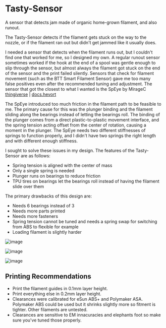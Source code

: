 # Tasty-Sensor
A sensor that detects jam made of organic home-grown filament, and also runout.

The Tasty-Sensor detects if the filament gets stuck on the way to the nozzle, or if the filament ran out but didn't get jammed like it usually does.

I needed a sensor that detects when the filament runs out, but I couldn't find one that worked for me, so I designed my own. A regular runout sensor sometimes worked if the hook at the end of a spool was gentle enough to slip through the sensor, but almost always the filament got stuck on the end of the sensor and the print failed silently. Sensors that check for filament movement (such as the BTT Smart Filament Sensor) gave me too many false positives even after the recommended tuning and adjustment. The sensor that got the closest to what I wanted is the SpEye by MirageC [thingiverse](https://www.thingiverse.com/thing:4299458) | [docs.hevort](http://docs.hevort.com/#/pages/Mods/spy-eye.md)

The SpEye introduced too much friction in the filament path to be feasible to me. The primary cause for this was the plunger binding and the filament sliding along the bearings instead of letting the bearings roll. The binding of the plunger comes from a direct plastic-to-plastic movement interface, and the spring tension acting offset from the center of rotation, causing a moment in the plunger. The SpEye needs two different stiffnesses of springs to function properly, and I didn't have two springs the right length and with different enough stiffness.

I sought to solve these issues in my design. The features of the Tasty-Sensor are as follows:

* Spring tension is aligned with the center of mass
* Only a single spring is needed 
* Plunger runs on bearings to reduce friction
* TPU tires on bearings let the bearings roll instead of having the filament slide over them

The primary drawbacks of this design are:

* Needs 6 bearings instead of 3
* Needs more parts printed
* Needs more fasteners
* Spring tension cannot be tuned and needs a spring swap for switching from ABS to flexible for example
* Loading filament is slightly harder


![image](https://user-images.githubusercontent.com/25805271/221357951-ac97b073-3dd4-4dad-a956-d6344baf1d16.png)

![image](https://user-images.githubusercontent.com/25805271/220586563-00bb3905-0ea4-483d-9f1a-a8820eaa070f.png)

![image](https://user-images.githubusercontent.com/25805271/221358006-48f0283d-2005-4272-8bc1-ce3248720c9b.png)


## Printing Recommendations

* Print the filament guides in 0.1mm layer height.
* Print everything else in 0.2mm layer height.
* Clearances were calibrated for eSun ABS+ and Polymaker ASA. Polymaker ABS could be used but it shrinks slightly more so fitment is tighter. Other filaments are untested.
* Clearances are sensitive to EM innacuracies and elephants foot so make sure you've tuned those properly.
